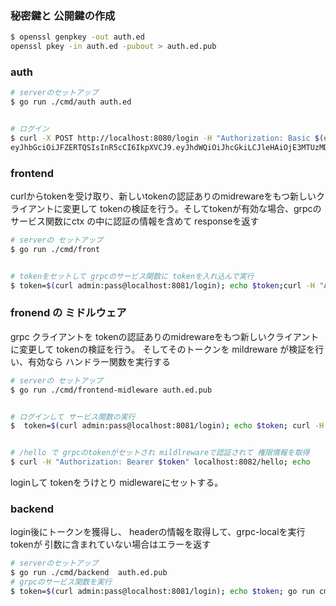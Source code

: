 
### 秘密鍵と 公開鍵の作成
```sh
$ openssl genpkey -out auth.ed
openssl pkey -in auth.ed -pubout > auth.ed.pub
```

### auth 
```sh
# serverのセットアップ
$ go run ./cmd/auth auth.ed


# ログイン
$ curl -X POST http://localhost:8080/login -H "Authorization: Basic $(echo -n 'admin:pass' | base64)"
eyJhbGciOiJFZERTQSIsInR5cCI6IkpXVCJ9.eyJhdWQiOiJhcGkiLCJleHAiOjE3MTUzMDg0NDQsImlhdCI6MTcxNTMwODM4NCwiaXNzIjoiaHR0cDovL2xvY2FsaG9zdDo4MDgxIiwibmJmIjoxNzE1MzA4Mzg0LCJyb2xlcyI6WyJhZG1pbiIsImJhc2ljIl0sInVzZX.....
``` 

### frontend 
curlからtokenを受け取り、新しいtokenの認証ありのmidrewareをもつ新しいクライアントに変更して
tokenの検証を行う。そしてtokenが有効な場合、grpcのサービス関数にctx の中に認証の情報を含めて responseを返す

```sh
# serverの セットアップ
$ go run ./cmd/front


# tokenをセットして grpcのサービス関数に tokenを入れ込んで実行
$ token=$(curl admin:pass@localhost:8081/login); echo $token;curl -H "Authorization: Bearer $token" localhost:8082/hello;echo
```


### fronend の ミドルウェア
grpc クライアントを tokenの認証ありのmidrewareをもつ新しいクライアントに変更して
tokenの検証を行う。
そしてそのトークンを mildreware が検証を行い、有効なら ハンドラー関数を実行する

```sh
# serverの セットアップ
$ go run ./cmd/frontend-midleware auth.ed.pub 


# ログインして サービス関数の実行
$  token=$(curl admin:pass@localhost:8081/login); echo $token; curl -H "Authorization: Bearer $token" localhost:8082/hello; echo


# /hello で grpcのtokenがセットされ mildlrewareで認証されて 権限情報を取得
$ curl -H "Authorization: Bearer $token" localhost:8082/hello; echo
```
loginして tokenをうけとり midlewareにセットする。




### backend 
login後にトークンを獲得し、 headerの情報を取得して、grpc-localを実行
tokenが 引数に含まれていない場合はエラーを返す

```sh
# serverのセットアップ
$ go run ./cmd/backend  auth.ed.pub
# grpcのサービス関数を実行
$ token=$(curl admin:pass@localhost:8081/login); echo $token; go run cmd/grpc-local/main.go $token echo
```






```





